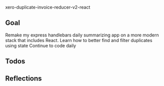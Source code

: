 xero-duplicate-invoice-reducer-v2-react

## Goal

Remake my express handlebars daily summarizing app on a more modern stack that includes React.
Learn how to better find and filter duplicates using state
Continue to code daily

## Todos

## Reflections
